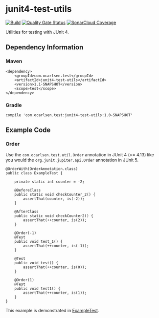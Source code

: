 # junit4-test-utils

[//]: # ([![Maven Central]&#40;https://img.shields.io/maven-central/v/com.ocarlsen.test/junit4-test-utils.svg?label=Maven%20Central&#41;]&#40;https://central.sonatype.com/artifact/com.ocarlsen.test/junit4-test-utils&#41;)
[![Build](https://github.com/ocarlsen/junit4-test-utils/actions/workflows/build.yml/badge.svg)](https://github.com/ocarlsen/junit4-test-utils/actions/workflows/build.yml)
[![Quality Gate Status](https://sonarcloud.io/api/project_badges/measure?project=ocarlsen_junit4-test-utils&metric=alert_status)](https://sonarcloud.io/dashboard?id=ocarlsen_junit4-test-utils)
[![SonarCloud Coverage](https://sonarcloud.io/api/project_badges/measure?project=ocarlsen_junit4-test-utils&metric=coverage)](https://sonarcloud.io/dashboard?id=ocarlsen_junit4-test-utils)

Utilities for testing with JUnit 4.

## Dependency Information

### Maven

    <dependency>
        <groupId>com.ocarlsen.test</groupId>
        <artifactId>junit4-test-utils</artifactId>
        <version>1.1-SNAPSHOT</version>
        <scope>test</scope>
    </dependency>

### Gradle

    compile 'com.ocarlsen.test:junit4-test-utils:1.0-SNAPSHOT'

## Example Code

### Order

Use the `com.ocarlsen.test.util.Order` annotation in JUnit 4 (>= 4.13)
like you would the `org.junit.jupiter.api.Order` annotation in JUnit 5.

    @OrderWith(OrderAnnotation.class)
    public class ExampleTest {
    
        private static int counter = -2;
    
        @BeforeClass
        public static void checkCounter_2() {
            assertThat(counter, is(-2));
        }
    
        @AfterClass
        public static void checkCounter2() {
            assertThat(++counter, is(2));
        }
    
        @Order(-1)
        @Test
        public void test_1() {
            assertThat(++counter, is(-1));
        }
    
        @Test
        public void test() {
            assertThat(++counter, is(0));
        }
    
        @Order(1)
        @Test
        public void test1() {
            assertThat(++counter, is(1));
        }
    }

This example is demonstrated in
[ExampleTest](https://github.com/ocarlsen/junit4-test-utils/blob/main/src/test/java/com/ocarlsen/test/util/ExampleTest.java).

